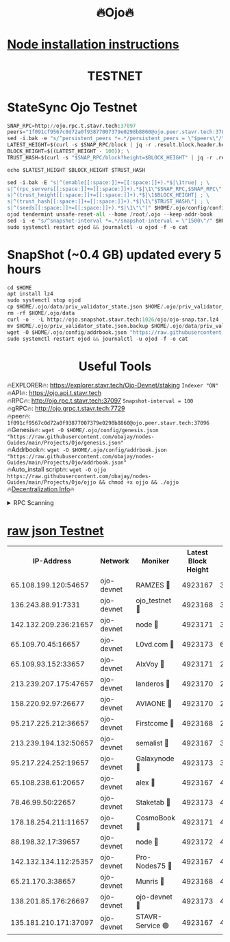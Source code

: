 <h1 align="center"> 🔥Ojo🔥</h1>

[Node installation instructions](https://github.com/obajay/nodes-Guides/tree/main/Projects/Ojo)
=

<h1 align="center"> TESTNET</h1>

# StateSync Ojo Testnet
```python
SNAP_RPC=http://ojo.rpc.t.stavr.tech:37097
peers="1f091cf9567c0d72a0f93877007379e0298b8860@ojo.peer.stavr.tech:37096"
sed -i.bak -e "s/^persistent_peers *=.*/persistent_peers = \"$peers\"/" $HOME/.ojo/config/config.toml
LATEST_HEIGHT=$(curl -s $SNAP_RPC/block | jq -r .result.block.header.height); \
BLOCK_HEIGHT=$((LATEST_HEIGHT - 100)); \
TRUST_HASH=$(curl -s "$SNAP_RPC/block?height=$BLOCK_HEIGHT" | jq -r .result.block_id.hash)

echo $LATEST_HEIGHT $BLOCK_HEIGHT $TRUST_HASH

sed -i.bak -E "s|^(enable[[:space:]]+=[[:space:]]+).*$|\1true| ; \
s|^(rpc_servers[[:space:]]+=[[:space:]]+).*$|\1\"$SNAP_RPC,$SNAP_RPC\"| ; \
s|^(trust_height[[:space:]]+=[[:space:]]+).*$|\1$BLOCK_HEIGHT| ; \
s|^(trust_hash[[:space:]]+=[[:space:]]+).*$|\1\"$TRUST_HASH\"| ; \
s|^(seeds[[:space:]]+=[[:space:]]+).*$|\1\"\"|" $HOME/.ojo/config/config.toml
ojod tendermint unsafe-reset-all --home /root/.ojo --keep-addr-book
sed -i -e "s/^snapshot-interval *=.*/snapshot-interval = \"1500\"/" $HOME/.ojo/config/app.toml
sudo systemctl restart ojod && journalctl -u ojod -f -o cat
```
# SnapShot (~0.4 GB) updated every 5 hours
```python
cd $HOME
apt install lz4
sudo systemctl stop ojod
cp $HOME/.ojo/data/priv_validator_state.json $HOME/.ojo/priv_validator_state.json.backup
rm -rf $HOME/.ojo/data
curl -o - -L http://ojo.snapshot.stavr.tech:1026/ojo/ojo-snap.tar.lz4 | lz4 -c -d - | tar -x -C $HOME/.ojo --strip-components 2
mv $HOME/.ojo/priv_validator_state.json.backup $HOME/.ojo/data/priv_validator_state.json
wget -O $HOME/.ojo/config/addrbook.json "https://raw.githubusercontent.com/obajay/nodes-Guides/main/Projects/Ojo/addrbook.json"
sudo systemctl restart ojod && journalctl -u ojod -f -o cat
```
 <h1 align="center"> Useful Tools</h1>

🔥EXPLORER🔥:        https://explorer.stavr.tech/Ojo-Devnet/staking        `Indexer "ON"` \
🔥API🔥:                     https://ojo.api.t.stavr.tech \
🔥RPC🔥:                    http://ojo.rpc.t.stavr.tech:37097              `Snapshot-interval = 100` \
🔥gRPC🔥:                  http://ojo.grpc.t.stavr.tech:7729 \
🔥peer🔥:                   `1f091cf9567c0d72a0f93877007379e0298b8860@ojo.peer.stavr.tech:37096` \
🔥Genesis🔥:    ```wget -O $HOME/.ojo/config/genesis.json "https://raw.githubusercontent.com/obajay/nodes-Guides/main/Projects/Ojo/genesis.json"``` \
🔥Addrbook🔥:    ```wget -O $HOME/.ojo/config/addrbook.json "https://raw.githubusercontent.com/obajay/nodes-Guides/main/Projects/Ojo/addrbook.json"``` \
🔥Auto_install script🔥: ```wget -O ojjo https://raw.githubusercontent.com/obajay/nodes-Guides/main/Projects/Ojo/ojjo && chmod +x ojjo && ./ojjo``` \
🔥[Decentralization Info](https://github.com/obajay/StateSync-snapshots/tree/main/Projects/Ojo/Decentralization)🔥



<details>
<summary>RPC Scanning</summary>

<h2 align="center"> We scan nodes in real time every 4 hours. And we provide the final result of RPC endpoints.
We cannot influence the operation of these nodes in any way. </h2>


```python
If Voting Power is higher than 0 --> then the Node is a validator of the network and may be subject to attack and be a potential threat to the chain.
```
```python
We marked such validators with a red symbol
```

</details>

[raw json Testnet](https://rpc-check.ojot.stavr.tech/ojot/rpc-ojot-result.json)
=


<table><tr><th>IP-Address</th><th>Network</th><th>Moniker</th><th>Latest Block Height</th><th>Earliest Block Height</th><th>Catching Up</th><th>Tx Index</th><th>Voting Power</th><th>Scan Time</th></tr><tr><td>65.108.199.120:54657</td><td>ojo-devnet</td><td>RAMZES 🔴</td><td>4923167</td><td>306156</td><td>False</td><td>on</td><td>15420</td><td>2024-01-12T03:12:40.909715115UTC</td></tr><tr><td>136.243.88.91:7331</td><td>ojo-devnet</td><td>ojo_testnet 🔴</td><td>4923168</td><td>308845</td><td>False</td><td>on</td><td>1000</td><td>2024-01-12T03:12:47.161600197UTC</td></tr><tr><td>142.132.209.236:21657</td><td>ojo-devnet</td><td>node 🔴</td><td>4923171</td><td>350001</td><td>False</td><td>on</td><td>1999</td><td>2024-01-12T03:13:02.696813406UTC</td></tr><tr><td>65.109.70.45:16657</td><td>ojo-devnet</td><td>L0vd.com 🔴</td><td>4923173</td><td>695918</td><td>False</td><td>off</td><td>998</td><td>2024-01-12T03:13:15.257485828UTC</td></tr><tr><td>65.109.93.152:33657</td><td>ojo-devnet</td><td>AlxVoy 🔴</td><td>4923171</td><td>2319801</td><td>False</td><td>on</td><td>4536782</td><td>2024-01-12T03:13:02.425410571UTC</td></tr><tr><td>213.239.207.175:47657</td><td>ojo-devnet</td><td>landeros 🔴</td><td>4923170</td><td>2714001</td><td>False</td><td>off</td><td>11083</td><td>2024-01-12T03:12:57.980073208UTC</td></tr><tr><td>158.220.92.97:26677</td><td>ojo-devnet</td><td>AVIAONE 🔴</td><td>4923170</td><td>2754001</td><td>False</td><td>on</td><td>19926</td><td>2024-01-12T03:12:57.746088869UTC</td></tr><tr><td>95.217.225.212:36657</td><td>ojo-devnet</td><td>Firstcome 🔴</td><td>4923168</td><td>2985946</td><td>False</td><td>on</td><td>13566</td><td>2024-01-12T03:12:46.899834662UTC</td></tr><tr><td>213.239.194.132:50657</td><td>ojo-devnet</td><td>semalist 🔴</td><td>4923167</td><td>3223522</td><td>False</td><td>on</td><td>21037</td><td>2024-01-12T03:12:41.156429832UTC</td></tr><tr><td>95.217.224.252:19657</td><td>ojo-devnet</td><td>Galaxynode 🔴</td><td>4923173</td><td>3685492</td><td>False</td><td>on</td><td>11888</td><td>2024-01-12T03:13:12.504320830UTC</td></tr><tr><td>65.108.238.61:20657</td><td>ojo-devnet</td><td>alex 🔴</td><td>4923167</td><td>4158001</td><td>False</td><td>on</td><td>11359</td><td>2024-01-12T03:12:40.537452644UTC</td></tr><tr><td>78.46.99.50:22657</td><td>ojo-devnet</td><td>Staketab 🔴</td><td>4923173</td><td>4254801</td><td>False</td><td>on</td><td>1276</td><td>2024-01-12T03:13:15.552485579UTC</td></tr><tr><td>178.18.254.211:11657</td><td>ojo-devnet</td><td>CosmoBook 🔴</td><td>4923171</td><td>4392001</td><td>False</td><td>off</td><td>1057</td><td>2024-01-12T03:13:05.113273674UTC</td></tr><tr><td>88.198.32.17:39657</td><td>ojo-devnet</td><td>node 🔴</td><td>4923172</td><td>4710001</td><td>False</td><td>on</td><td>84849</td><td>2024-01-12T03:13:07.774988713UTC</td></tr><tr><td>142.132.134.112:25357</td><td>ojo-devnet</td><td>Pro-Nodes75 🔴</td><td>4923167</td><td>4823167</td><td>False</td><td>on</td><td>24651</td><td>2024-01-12T03:12:44.207928250UTC</td></tr><tr><td>65.21.170.3:38657</td><td>ojo-devnet</td><td>Munris 🔴</td><td>4923168</td><td>4823168</td><td>False</td><td>off</td><td>20123</td><td>2024-01-12T03:12:46.561469029UTC</td></tr><tr><td>138.201.85.176:26697</td><td>ojo-devnet</td><td>ojo-devnet 🔴</td><td>4923173</td><td>4823173</td><td>False</td><td>on</td><td>1000024000</td><td>2024-01-12T03:13:14.871226145UTC</td></tr><tr><td>135.181.210.171:37097</td><td>ojo-devnet</td><td>STAVR-Service 🟢</td><td>4923167</td><td>4920001</td><td>False</td><td>on</td><td>0</td><td>2024-01-12T03:12:41.783999003UTC</td></tr></table>
